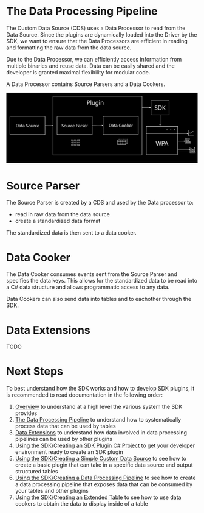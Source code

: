 # The Data Processing Pipeline

The Custom Data Source (CDS) uses a Data Processor to read from the Data Source. Since the plugins are dynamically loaded into the Driver by the SDK,
we want to ensure that the Data Processors are efficient in reading and formatting the raw data from the data source.


Due to the Data Processor, we can efficiently access information from multiple binaries and reuse data.
Data can be easily shared and the developer is granted maximal flexibility for modular code.

A Data Processor contains Source Parsers and a Data Cookers.

![](.attachments/DataProcessingPipeline.png)


# Source Parser

The Source Parser is created by a CDS and used by the Data processor to:
* read in raw data from the data source 
* create a standardized data format

The standardized data is then sent to a data cooker.

# Data Cooker

The Data Cooker consumes events sent from the Source Parser and specifies the data keys. 
This allows for the standardized data to be read into a C# data structure and allows programmatic access to any data.

Data Cookers can also send data into tables and to eachother through the SDK.

# Data Extensions

TODO 

# Next Steps

To best understand how the SDK works and how to develop SDK plugins, it is recommended to read documentation in the following order:
1) [Overview](./Overview.md) to understand at a high level the various system the SDK provides
2) [The Data Processing Pipeline](./The-Data-Processing-Pipeline.md) to understand how to systematically process data that 
can be used by tables
4) [Data Extensions](.Data-Extensions.md) to understand how data involved in data processing pipelines can be used by 
other plugins
5) [Using the SDK/Creating an SDK Plugin C# Project](./Using-the-SDK/Creating-your-project.md) to get your developer environment ready to create an SDK plugin
6) [Using the SDK/Creating a Simple Custom Data Source](./Using-the-SDK/Creating-a-simple-custom-data-source.md) to see how to create a basic plugin that can 
take in a specific data source and output structured tables
7) [Using the SDK/Creating a Data Processing Pipeline](./Using-the-SDK/Creating-a-pipeline.md) to see how to create a data processing pipeline that 
exposes data that can be consumed by your tables and other plugins
8) [Using the SDK/Creating an Extended Table](./Using-the-SDK/Creating-an-extended-table.md) to see how to use data cookers to obtain the data to display 
inside of a table